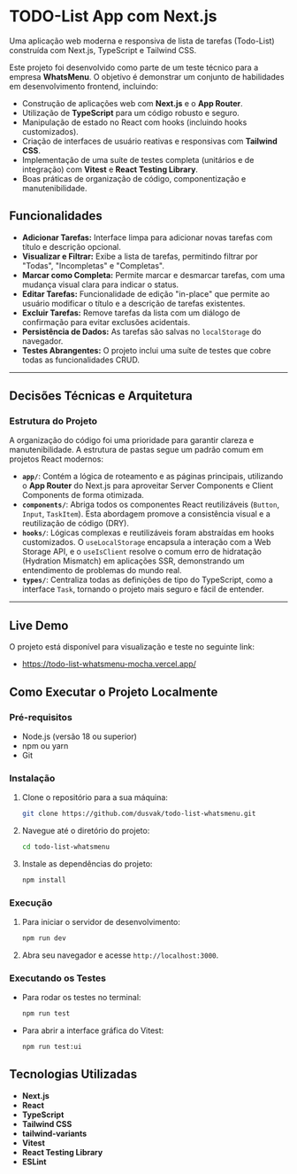 # TODO-List App com Next.js

Uma aplicação web moderna e responsiva de lista de tarefas (Todo-List) construída com Next.js, TypeScript e Tailwind CSS.

Este projeto foi desenvolvido como parte de um teste técnico para a empresa **WhatsMenu**. O objetivo é demonstrar um conjunto de habilidades em desenvolvimento frontend, incluindo:
- Construção de aplicações web com **Next.js** e o **App Router**.
- Utilização de **TypeScript** para um código robusto e seguro.
- Manipulação de estado no React com hooks (incluindo hooks customizados).
- Criação de interfaces de usuário reativas e responsivas com **Tailwind CSS**.
- Implementação de uma suíte de testes completa (unitários e de integração) com **Vitest** e **React Testing Library**.
- Boas práticas de organização de código, componentização e manutenibilidade.

## Funcionalidades

*   **Adicionar Tarefas:** Interface limpa para adicionar novas tarefas com título e descrição opcional.
*   **Visualizar e Filtrar:** Exibe a lista de tarefas, permitindo filtrar por "Todas", "Incompletas" e "Completas".
*   **Marcar como Completa:** Permite marcar e desmarcar tarefas, com uma mudança visual clara para indicar o status.
*   **Editar Tarefas:** Funcionalidade de edição "in-place" que permite ao usuário modificar o título e a descrição de tarefas existentes.
*   **Excluir Tarefas:** Remove tarefas da lista com um diálogo de confirmação para evitar exclusões acidentais.
*   **Persistência de Dados:** As tarefas são salvas no `localStorage` do navegador.
*   **Testes Abrangentes:** O projeto inclui uma suíte de testes que cobre todas as funcionalidades CRUD.

---

## Decisões Técnicas e Arquitetura

### Estrutura do Projeto
A organização do código foi uma prioridade para garantir clareza e manutenibilidade. A estrutura de pastas segue um padrão comum em projetos React modernos:
- **`app/`**: Contém a lógica de roteamento e as páginas principais, utilizando o **App Router** do Next.js para aproveitar Server Components e Client Components de forma otimizada.
- **`components/`**: Abriga todos os componentes React reutilizáveis (`Button`, `Input`, `TaskItem`). Esta abordagem promove a consistência visual e a reutilização de código (DRY).
- **`hooks/`**: Lógicas complexas e reutilizáveis foram abstraídas em hooks customizados. O `useLocalStorage` encapsula a interação com a Web Storage API, e o `useIsClient` resolve o comum erro de hidratação (Hydration Mismatch) em aplicações SSR, demonstrando um entendimento de problemas do mundo real.
- **`types/`**: Centraliza todas as definições de tipo do TypeScript, como a interface `Task`, tornando o projeto mais seguro e fácil de entender.

---

## Live Demo

O projeto está disponível para visualização e teste no seguinte link:

*   https://todo-list-whatsmenu-mocha.vercel.app/

## Como Executar o Projeto Localmente

### Pré-requisitos

*   Node.js (versão 18 ou superior)
*   npm ou yarn
*   Git

### Instalação

1.  Clone o repositório para a sua máquina:
    ```bash
    git clone https://github.com/dusvak/todo-list-whatsmenu.git
    ```

2.  Navegue até o diretório do projeto:
    ```bash
    cd todo-list-whatsmenu
    ```

3.  Instale as dependências do projeto:
    ```bash
    npm install
    ```

### Execução

1.  Para iniciar o servidor de desenvolvimento:
    ```bash
    npm run dev
    ```

2.  Abra seu navegador e acesse `http://localhost:3000`.

### Executando os Testes

*   Para rodar os testes no terminal:
    ```bash
    npm run test
    ```
*   Para abrir a interface gráfica do Vitest:
    ```bash
    npm run test:ui
    ```

## Tecnologias Utilizadas

*   **Next.js**
*   **React**
*   **TypeScript**
*   **Tailwind CSS**
*   **tailwind-variants**
*   **Vitest**
*   **React Testing Library**
*   **ESLint**
